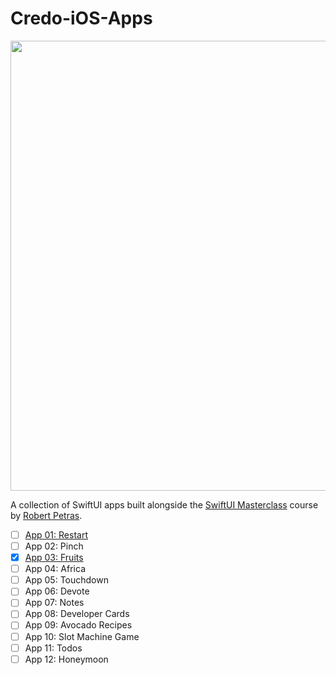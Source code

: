# Credo-iOS-Apps
<div align="center">
  <img src="https://user-images.githubusercontent.com/56481807/162586325-0119da3a-da18-4feb-b5e1-cc4fcae2b087.jpeg" width="720">
</div>

A collection of SwiftUI apps built alongside the [SwiftUI Masterclass](https://credo.academy/swiftui-course.html) course by [Robert Petras](https://github.com/robertpetras).

- [ ] [App 01: Restart](01-Restart-App)
- [ ] App 02: Pinch
- [x] [App 03: Fruits](03-Fruits-App)
- [ ] App 04: Africa
- [ ] App 05: Touchdown
- [ ] App 06: Devote
- [ ] App 07: Notes
- [ ] App 08: Developer Cards
- [ ] App 09: Avocado Recipes
- [ ] App 10: Slot Machine Game
- [ ] App 11: Todos
- [ ] App 12: Honeymoon
